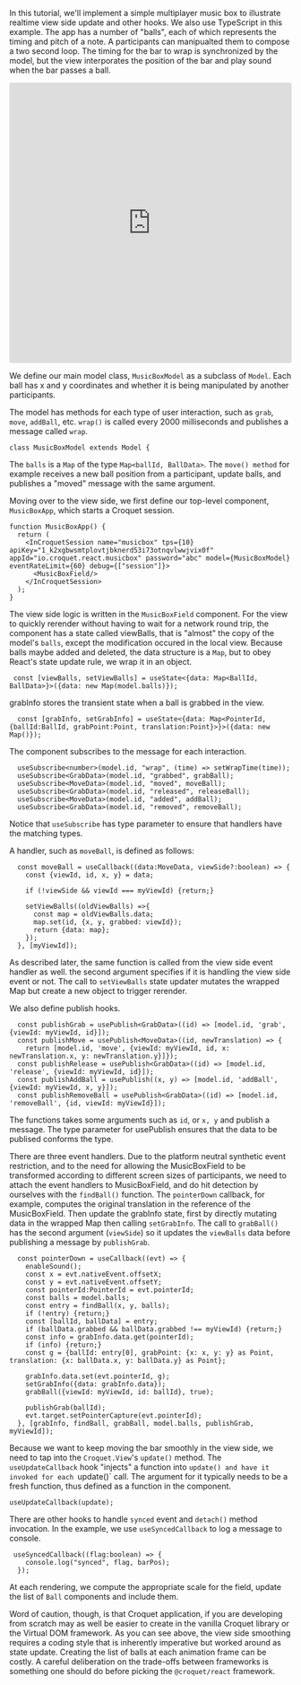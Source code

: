 In this tutorial, we'll implement a simple multiplayer music box to illustrate realtime view side update and other hooks. We also use TypeScript in this example. The app has a number of "balls", each of which represents the timing and pitch of a note. A participants can manipualted them to compose a two second loop.  The timing for the bar to wrap is synchronized by the model, but the view interporates the position of the bar and play sound when the bar passes a ball.

<iframe
     src="https://codesandbox.io/embed/react-croquet-pong-hifx9?fontsize=14&module=%2Findex.jsx&theme=light"
     style="width:100%; height:500px; border:0; border-radius: 4px; overflow:hidden;"
     title="react croquet pong"
     allow="geolocation; microphone; camera; midi; vr; accelerometer; gyroscope; payment; ambient-light-sensor; encrypted-media; usb"
     sandbox="allow-modals allow-forms allow-popups allow-scripts allow-same-origin"
   ></iframe>

We define our main model class, `MusicBoxModel` as a subclass of `Model`. Each ball has x and y coordinates and whether it is being manipulated by another participants.

The model has methods for each type of user interaction, such as `grab`, `move`, `addBall`, etc.  `wrap()` is called every 2000 milliseconds and publishes a message called `wrap`.

```
class MusicBoxModel extends Model {
```

The `balls` is a `Map` of the type `Map<ballId, BallData>`. The `move() method` for example receives a new ball position from a participant, update balls, and publishes a "moved" message with the same argument.

Moving over to the view side, we first define our top-level component, `MusicBoxApp`, which starts a Croquet session.

```
function MusicBoxApp() {
  return (
    <InCroquetSession name="musicbox" tps={10} apiKey="1_k2xgbwsmtplovtjbknerd53i73otnqvlwwjvix0f" appId="io.croquet.react.musicbox" password="abc" model={MusicBoxModel} eventRateLimit={60} debug={["session"]}>
      <MusicBoxField/>
    </InCroquetSession>
  );
}
```

The view side logic is written in the `MusicBoxField` component. For the view to quickly rerender without having to wait for a network round trip, the component has a state called viewBalls, that is "almost" the copy of the model's `balls`, except the modification occured in the local view. Because balls maybe added and deleted, the data structure is a `Map`, but to obey React's state update rule, we wrap it in an object.

```
 const [viewBalls, setViewBalls] = useState<{data: Map<BallId, BallData>}>({data: new Map(model.balls)});
```

grabInfo stores the transient state when a ball is grabbed in the view.

```
  const [grabInfo, setGrabInfo] = useState<{data: Map<PointerId, {ballId:BallId, grabPoint:Point, translation:Point}>}>({data: new Map()});
```

The component subscribes to the message for each interaction.

```
  useSubscribe<number>(model.id, "wrap", (time) => setWrapTime(time));
  useSubscribe<GrabData>(model.id, "grabbed", grabBall);
  useSubscribe<MoveData>(model.id, "moved", moveBall);
  useSubscribe<GrabData>(model.id, "released", releaseBall);
  useSubscribe<MoveData>(model.id, "added", addBall);
  useSubscribe<GrabData>(model.id, "removed", removeBall);
```

Notice that `useSubscribe` has type parameter to ensure that handlers have the matching types.

A handler, such as `moveBall`, is defined as follows:
```
  const moveBall = useCallback((data:MoveData, viewSide?:boolean) => {
    const {viewId, id, x, y} = data;

    if (!viewSide && viewId === myViewId) {return;}

    setViewBalls((oldViewBalls) =>{
      const map = oldViewBalls.data;
      map.set(id, {x, y, grabbed: viewId});
      return {data: map};
    });
  }, [myViewId]);
```

As described later, the same function is called from the view side event handler as well. the second argument specifies if it is handling the view side event or not. The call to `setViewBalls` state updater mutates the wrapped Map but create a new object to trigger rerender.

We also define publish hooks.

```
  const publishGrab = usePublish<GrabData>((id) => [model.id, 'grab', {viewId: myViewId, id}]);
  const publishMove = usePublish<MoveData>((id, newTranslation) => {
    return [model.id, 'move', {viewId: myViewId, id, x: newTranslation.x, y: newTranslation.y}]});
  const publishRelease = usePublish<GrabData>((id) => [model.id, 'release', {viewId: myViewId, id}]);
  const publishAddBall = usePublish((x, y) => [model.id, 'addBall', {viewId: myViewId, x, y}]);
  const publishRemoveBall = usePublish<GrabData>((id) => [model.id, 'removeBall', {id, viewId: myViewId}]);
```

The functions takes some arguments such as `id`, or `x, y` and publish a message. The type parameter for usePublish ensures that the data to be publised conforms the type. 

There are three event handlers. Due to the platform neutral synthetic event restriction, and to the need for allowing the MusicBoxField to be transformed according to different screen sizes of participants, we need to attach the event handlers to MusicBoxField, and do hit detection by ourselves with the `findBall()` function. The `pointerDown` callback, for example, computes the original translation in the reference of the MusicBoxField.  Then update the grabInfo state, first by directly mutating data in the wrapped Map then calling `setGrabInfo`.  The call to `grabBall()` has the second argument (`viewSide`) so it updates the `viewBalls` data before publishing a message by `publishGrab`.


```
  const pointerDown = useCallback((evt) => {
    enableSound();
    const x = evt.nativeEvent.offsetX;
    const y = evt.nativeEvent.offsetY;
    const pointerId:PointerId = evt.pointerId;
    const balls = model.balls;
    const entry = findBall(x, y, balls);
    if (!entry) {return;}
    const [ballId, ballData] = entry;
    if (ballData.grabbed && ballData.grabbed !== myViewId) {return;}
    const info = grabInfo.data.get(pointerId);
    if (info) {return;}
    const g = {ballId: entry[0], grabPoint: {x: x, y: y} as Point, translation: {x: ballData.x, y: ballData.y} as Point};

    grabInfo.data.set(evt.pointerId, g);
    setGrabInfo({data: grabInfo.data});
    grabBall({viewId: myViewId, id: ballId}, true);

    publishGrab(ballId);
    evt.target.setPointerCapture(evt.pointerId);
  }, [grabInfo, findBall, grabBall, model.balls, publishGrab, myViewId]);
```

Because we want to keep moving the bar smoothly in the view side, we need to tap into the `Croquet.View`'s `update()` method. The `useUpdateCallback` hook "injects" a function into `update() and have it invoked for each `update()` call. The argument for it typically needs to be a fresh function, thus defined as a function in the component.

```
useUpdateCallback(update);
```

There are other hooks to handle `synced` event and `detach()` method invocation. In the example, we use `useSyncedCallback` to log a message to console.

```
 useSyncedCallback((flag:boolean) => {
    console.log("synced", flag, barPos);
  });
```

At each rendering, we compute the appropriate scale for the field, update the list of `Ball` components and include them.

Word of caution, though, is that Croquet application, if you are developing from scratch may as well be easier to create in the vanilla Croquet library or the Virtual DOM framework. As you can see above, the view side smoothing requires a coding style that is inherently imperative but worked around as state update. Creating the list of balls at each animation frame can be costly. A careful deliberation on the trade-offs between frameworks is something one should do before picking the `@croquet/react` framework.